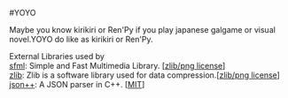 #YOYO

Maybe you know kirikiri or Ren'Py if you play japanese galgame or visual novel.YOYO do like as kirikiri or Ren'Py. 

External Libraries used by<br/>
[sfml](http://www.sfml-dev.org/index.php): Simple and Fast Multimedia Library. \[[zlib/png license](http://opensource.org/licenses/Zlib)\]<br/>
[zlib](http://www.zlib.net/): Zlib is a software library used for data compression.\[[zlib/png license](http://opensource.org/licenses/Zlib)\]<br/>
[json++](https://github.com/hjiang/jsonxx): A JSON parser in C++. \[[MIT](http://opensource.org/licenses/MIT)\]<br/>
